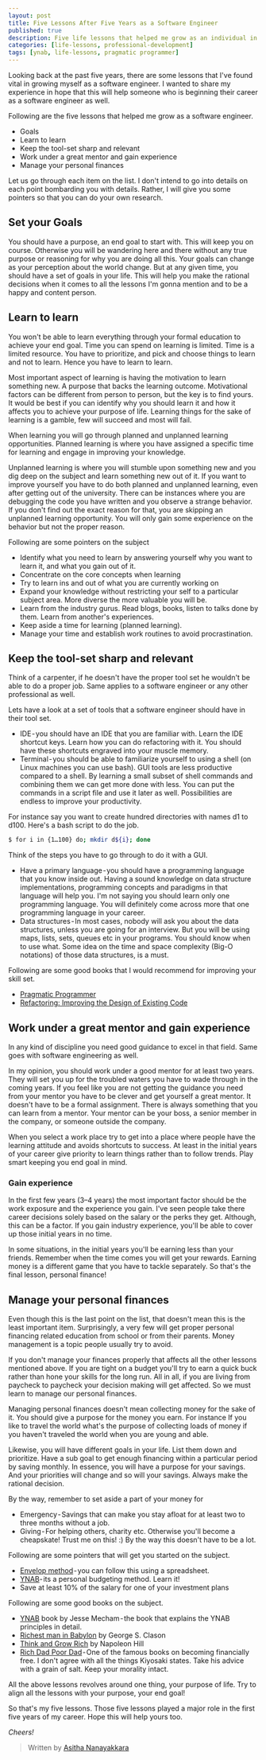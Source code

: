 ```yaml
---
layout: post
title: Five Lessons After Five Years as a Software Engineer
published: true
description: Five life lessons that helped me grow as an individual in the software engineering field
categories: [life-lessons, professional-development]
tags: [ynab, life-lessons, pragmatic programmer]
---
```


Looking back at the past five years, there are some lessons that I've found vital in growing myself as a software engineer. I wanted to share my experience in hope that this will help someone who is beginning their career as a software engineer as well.

Following are the five lessons that helped me grow as a software engineer.

- Goals
- Learn to learn
- Keep the tool-set sharp and relevant
- Work under a great mentor and gain experience
- Manage your personal finances

Let us go through each item on the list. I don't intend to go into details on each point bombarding you with details. Rather, I will give you some pointers so that you can do your own research.

## Set your Goals

You should have a purpose, an end goal to start with. This will keep you on course. Otherwise you will be wandering here and there without any true purpose or reasoning for why you are doing all this. Your goals can change as your perception about the world change. But at any given time, you should have a set of goals in your life. This will help you make the rational decisions when it comes to all the lessons I'm gonna mention and to be a happy and content person.

## Learn to learn

You won't be able to learn everything through your formal education to achieve your end goal. Time you can spend on learning is limited. Time is a limited resource. You have to prioritize, and pick and choose things to learn and not to learn. Hence you have to learn to learn.

Most important aspect of learning is having the motivation to learn something new. A purpose that backs the learning outcome. Motivational factors can be different from person to person, but the key is to find yours. It would be best if you can identify why you should learn it and how it affects you to achieve your purpose of life. Learning things for the sake of learning is a gamble, few will succeed and most will fail.

When learning you will go through planned and unplanned learning opportunities. Planned learning is where you have assigned a specific time for learning and engage in improving your knowledge.

Unplanned learning is where you will stumble upon something new and you dig deep on the subject and learn something new out of it. If you want to improve yourself you have to do both planned and unplanned learning, even after getting out of the university. There can be instances where you are debugging the code you have written and you observe a strange behavior. If you don't find out the exact reason for that, you are skipping an unplanned learning opportunity. You will only gain some experience on the behavior but not the proper reason.

Following are some pointers on the subject

- Identify what you need to learn by answering yourself why you want to learn it, and what you gain out of it.
- Concentrate on the core concepts when learning
- Try to learn ins and out of what you are currently working on
- Expand your knowledge without restricting your self to a particular subject area. More diverse the more valuable you will be.
- Learn from the industry gurus. Read blogs, books, listen to talks done by them. Learn from another's experiences.
- Keep aside a time for learning (planned learning).
- Manage your time and establish work routines to avoid procrastination.

## Keep the tool-set sharp and relevant

Think of a carpenter, if he doesn't have the proper tool set he wouldn't be able to do a proper job. Same applies to a software engineer or any other professional as well.

Lets have a look at a set of tools that a software engineer should have in their tool set.

- IDE - you should have an IDE that you are familiar with. Learn the IDE shortcut keys. Learn how you can do refactoring with it. You should have these shortcuts engraved into your muscle memory.
- Terminal - you should be able to familiarize yourself to using a shell (on Linux machines you can use bash). GUI tools are less productive compared to a shell. By learning a small subset of shell commands and combining them we can get more done with less. You can put the commands in a script file and use it later as well. Possibilities are endless to improve your productivity.

For instance say you want to create hundred directories with names d1 to d100. Here's a bash script to do the job.

```bash
$ for i in {1…100} do; mkdir d${i}; done
```

Think of the steps you have to go through to do it with a GUI.

- Have a primary language - you should have a programming language that you know inside out. Having a sound knowledge on data structure implementations, programming concepts and paradigms in that language will help you. I'm not saying you should learn only one programming language. You will definitely come across more that one programming language in your career.
- Data structures - In most cases, nobody will ask you about the data structures, unless you are going for an interview. But you will be using maps, lists, sets, queues etc in your programs. You should know when to use what. Some idea on the time and space complexity (Big-O notations) of those data structures, is a must.

Following are some good books that I would recommend for improving your skill set.

- [Pragmatic Programmer](https://www.amazon.com/Pragmatic-Programmer-Journeyman-Master-ebook/dp/B003GCTQAE)
- [Refactoring: Improving the Design of Existing Code](https://www.amazon.com/Refactoring-Improving-Existing-Addison-Wesley-Signature-dp-0134757599/dp/0134757599/)

## Work under a great mentor and gain experience

In any kind of discipline you need good guidance to excel in that field. Same goes with software engineering as well.

In my opinion, you should work under a good mentor for at least two years. They will set you up for the troubled waters you have to wade through in the coming years. If you feel like you are not getting the guidance you need from your mentor you have to be clever and get yourself a great mentor. It doesn't have to be a formal assignment. There is always something that you can learn from a mentor. Your mentor can be your boss, a senior member in the company, or someone outside the company.

When you select a work place try to get into a place where people have the learning attitude and avoids shortcuts to success. At least in the initial years of your career give priority to learn things rather than to follow trends. Play smart keeping you end goal in mind.

### Gain experience

In the first few years (3–4 years) the most important factor should be the work exposure and the experience you gain. I've seen people take there career decisions solely based on the salary or the perks they get. Although, this can be a factor. If you gain industry experience, you'll be able to cover up those initial years in no time.

In some situations, in the initial years you'll be earning less than your friends. Remember when the time comes you will get your rewards. Earning money is a different game that you have to tackle separately. So that's the final lesson, personal finance!

## Manage your personal finances

Even though this is the last point on the list, that doesn't mean this is the least important item. Surprisingly, a very few will get proper personal financing related education from school or from their parents. Money management is a topic people usually try to avoid.

If you don't manage your finances properly that affects all the other lessons mentioned above. If you are tight on a budget you'll try to earn a quick buck rather than hone your skills for the long run. All in all, if you are living from paycheck to paycheck your decision making will get affected. So we must learn to manage our personal finances.

Managing personal finances doesn't mean collecting money for the sake of it. You should give a purpose for the money you earn. For instance If you like to travel the world what's the purpose of collecting loads of money if you haven't traveled the world when you are young and able.

Likewise, you will have different goals in your life. List them down and prioritize. Have a sub goal to get enough financing within a particular period by saving monthly. In essence, you will have a purpose for your savings. And your priorities will change and so will your savings. Always make the rational decision.

By the way, remember to set aside a part of your money for

- Emergency - Savings that can make you stay afloat for at least two to three months without a job.
- Giving - For helping others, charity etc. Otherwise you'll become a cheapskate! Trust me on this! :) By the way this doesn't have to be a lot.

Following are some pointers that will get you started on the subject.

- [Envelop method](https://en.wikipedia.org/wiki/Envelope_system) - you can follow this using a spreadsheet.
- [YNAB](https://www.youneedabudget.com/method/)- its a personal budgeting method. Learn it!
- Save at least 10% of the salary for one of your investment plans

Following are some good books on the subject.

- [YNAB](https://www.amazon.com/You-Need-Budget-Paycheck-Paycheck-ebook/dp/B071Y2XSFN) book by Jesse Mecham - the book that explains the YNAB principles in detail.
- [Richest man in Babylon](https://www.amazon.com/gp/product/0451205367/ref=x_gr_w_bb?ie=UTF8&tag=x_gr_w_bb-20&linkCode=as2&camp=1789&creative=9325&creativeASIN=0451205367&SubscriptionId=1MGPYB6YW3HWK55XCGG2) by George S. Clason
- [Think and Grow Rich](https://www.amazon.com/gp/product/1788441028/ref=x_gr_w_bb?ie=UTF8&tag=x_gr_w_bb-20&linkCode=as2&camp=1789&creative=9325&creativeASIN=1788441028&SubscriptionId=1MGPYB6YW3HWK55XCGG2) by Napoleon Hill
- [Rich Dad Poor Dad](https://www.amazon.com/gp/product/0751532711/ref=x_gr_w_bb?ie=UTF8&tag=x_gr_w_bb-20&linkCode=as2&camp=1789&creative=9325&creativeASIN=0751532711&SubscriptionId=1MGPYB6YW3HWK55XCGG2) - One of the famous books on becoming financially free. I don't agree with all the things Kiyosaki states. Take his advice with a grain of salt. Keep your morality intact.

All the above lessons revolves around one thing, your purpose of life. Try to align all the lessons with your purpose, your end goal!

So that's my five lessons. Those five lessons played a major role in the first five years of my career. Hope this will help yours too.

_Cheers!_

> Written by [Asitha Nanayakkara](http://asitha.github.io/about)
